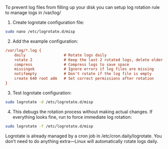 To prevent log files from filling up your disk you can setup log rotation rule to manage logs in /var/log/

1. Create logrotate configuration file:
```bash
sudo nano /etc/logrotate.d/misp
```

2. Add the example configuration:
```ini
/var/log/*.log {
    daily                 # Rotate logs daily
    rotate 2              # Keep the last 2 rotated logs, delete older ones
    compress              # Compress logs to save space
    missingok             # Ignore errors if log files are missing
    notifempty            # Don't rotate if the log file is empty
    create 640 root adm   # Set correct permissions after rotation
}
```

3. Test logrotate configuration:
```bash
sudo logrotate -d /etc/logrotate.d/misp
```

4. This debugs the rotation process without making actual changes. If everything looks fine, run to force immediate log rotation:

```bash
sudo logrotate -f /etc/logrotate.d/misp
```

Logrotate is already managed by a cron job in /etc/cron.daily/logrotate. You don’t need to do anything extra—Linux will automatically rotate logs daily.
